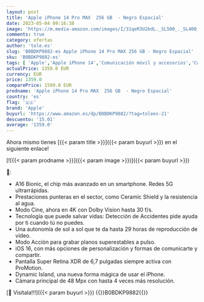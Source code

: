 ```yaml
---
layout: post
title: 'Apple iPhone 14 Pro MAX  256 GB  - Negro Espacial'
date: 2023-05-04 09:16:38
image: 'https://m.media-amazon.com/images/I/31qeR3U2bdL._SL500_._SL400_.jpg'
comments: true
category: ofertas
author: 'tole.es'
slug: 'B0BDKP9882-es Apple iPhone 14 Pro MAX 256 GB - Negro Espacial'
sku: 'B0BDKP9882-es'
tags: [ 'Apple','Apple iPhone 14','Comunicación móvil y accesorios','Custom Stores','Electrónica','Móviles','Móviles y smartphones libres','Self Service','Special Features Stores','apple','iPhone','iphone','partition_000','partition_015','🇪🇸', ]
actualPrice: 1359.0 EUR
currency: EUR
price: 1359.0
comparePrice: 1599.0 EUR
prodname: 'Apple iPhone 14 Pro MAX  256 GB  - Negro Espacial'
country: 'es'
flag: '🇪🇸'
brand: 'Apple'
buyurl: 'https://www.amazon.es/dp/B0BDKP9882/?tag=tolees-21'
descuento: '15.01'
average: '1359.0'
---
```


Ahora mismo tienes [{{< param title >}}]({{< param buyurl >}}) en el siguiente enlace!

[![{{< param prodname >}}]({{< param image >}})]({{< param buyurl >}})

🔎:

- A16 Bionic, el chip más avanzado en un smartphone. Redes 5G ultrarrápidas.
- Prestaciones punteras en el sector, como Ceramic Shield y la resistencia al agua.
- Modo Cine, ahora en 4K con Dolby Vision hasta 30 f/s.
- Tecnología que puede salvar vidas: Detección de Accidentes pide ayuda por ti cuando tú no puedes.
- Una autonomía de sol a sol que te da hasta 29 horas de reproducción de vídeo.
- Modo Acción para grabar planos superestables a pulso.
- iOS 16, con más opciones de personalización y formas de comunicarte y compartir.
- Pantalla Super Retina XDR de 6,7 pulgadas siempre activa con ProMotion.
- Dynamic Island, una nueva forma mágica de usar el iPhone.
- Cámara principal de 48 Mpx con hasta 4 veces más resolución.

[🛒 Visítala!!!]({{< param buyurl >}})
{{<world>}}B0BDKP9882{{</world>}}
